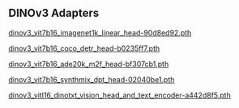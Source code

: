 ## DINOv3 Adapters

[dinov3_vit7b16_imagenet1k_linear_head-90d8ed92.pth](https://dinov3.llamameta.net/dinov3_vit7b16/dinov3_vit7b16_imagenet1k_linear_head-90d8ed92.pth?Policy=eyJTdGF0ZW1lbnQiOlt7InVuaXF1ZV9oYXNoIjoiamVkbGhoemY3bnlpYmJ1NnVhdmJ2NGtrIiwiUmVzb3VyY2UiOiJodHRwczpcL1wvZGlub3YzLmxsYW1hbWV0YS5uZXRcLyoiLCJDb25kaXRpb24iOnsiRGF0ZUxlc3NUaGFuIjp7IkFXUzpFcG9jaFRpbWUiOjE3NTcxNzAwMzh9fX1dfQ__&Signature=YktyLH8aRk9MBqJe9X6LfVwzezdJo51sVHwKx29n7BTo88T8QR4HHDj9kCyi2wVyUsI4qDVXoJWfHDdbbkxiEPqXukQUDVtWq25HG5ODC8JP-%7ENDbRUPQYkPUHER6ssK9WK5K4Nva6EdiBtIKqMm9G3RMh1uFA86wGz4X4FvgDiaRh4aCWsM5jLg3Gsvr1QIFoPpgAO%7EOnYYG-wxj1VRnrY32Wm6OoNw61M96kgfPXNxEFwYphBu2ImJykrvgc0Yea1J2jV3FwECfDmdVftQ3okThpbxwPJ-wsAxDXc2z2-bJaPQowafr8afLKO2hFl57iMiDQELW2DDS9GYgvpw7Q__&Key-Pair-Id=K15QRJLYKIFSLZ&Download-Request-ID=783982447506725)

[dinov3_vit7b16_coco_detr_head-b0235ff7.pth](https://dinov3.llamameta.net/dinov3_vit7b16/dinov3_vit7b16_coco_detr_head-b0235ff7.pth?Policy=eyJTdGF0ZW1lbnQiOlt7InVuaXF1ZV9oYXNoIjoiamVkbGhoemY3bnlpYmJ1NnVhdmJ2NGtrIiwiUmVzb3VyY2UiOiJodHRwczpcL1wvZGlub3YzLmxsYW1hbWV0YS5uZXRcLyoiLCJDb25kaXRpb24iOnsiRGF0ZUxlc3NUaGFuIjp7IkFXUzpFcG9jaFRpbWUiOjE3NTcxNzAwMzh9fX1dfQ__&Signature=YktyLH8aRk9MBqJe9X6LfVwzezdJo51sVHwKx29n7BTo88T8QR4HHDj9kCyi2wVyUsI4qDVXoJWfHDdbbkxiEPqXukQUDVtWq25HG5ODC8JP-%7ENDbRUPQYkPUHER6ssK9WK5K4Nva6EdiBtIKqMm9G3RMh1uFA86wGz4X4FvgDiaRh4aCWsM5jLg3Gsvr1QIFoPpgAO%7EOnYYG-wxj1VRnrY32Wm6OoNw61M96kgfPXNxEFwYphBu2ImJykrvgc0Yea1J2jV3FwECfDmdVftQ3okThpbxwPJ-wsAxDXc2z2-bJaPQowafr8afLKO2hFl57iMiDQELW2DDS9GYgvpw7Q__&Key-Pair-Id=K15QRJLYKIFSLZ&Download-Request-ID=783982447506725)

[dinov3_vit7b16_ade20k_m2f_head-bf307cb1.pth](https://dinov3.llamameta.net/dinov3_vit7b16/dinov3_vit7b16_ade20k_m2f_head-bf307cb1.pth?Policy=eyJTdGF0ZW1lbnQiOlt7InVuaXF1ZV9oYXNoIjoiamVkbGhoemY3bnlpYmJ1NnVhdmJ2NGtrIiwiUmVzb3VyY2UiOiJodHRwczpcL1wvZGlub3YzLmxsYW1hbWV0YS5uZXRcLyoiLCJDb25kaXRpb24iOnsiRGF0ZUxlc3NUaGFuIjp7IkFXUzpFcG9jaFRpbWUiOjE3NTcxNzAwMzh9fX1dfQ__&Signature=YktyLH8aRk9MBqJe9X6LfVwzezdJo51sVHwKx29n7BTo88T8QR4HHDj9kCyi2wVyUsI4qDVXoJWfHDdbbkxiEPqXukQUDVtWq25HG5ODC8JP-%7ENDbRUPQYkPUHER6ssK9WK5K4Nva6EdiBtIKqMm9G3RMh1uFA86wGz4X4FvgDiaRh4aCWsM5jLg3Gsvr1QIFoPpgAO%7EOnYYG-wxj1VRnrY32Wm6OoNw61M96kgfPXNxEFwYphBu2ImJykrvgc0Yea1J2jV3FwECfDmdVftQ3okThpbxwPJ-wsAxDXc2z2-bJaPQowafr8afLKO2hFl57iMiDQELW2DDS9GYgvpw7Q__&Key-Pair-Id=K15QRJLYKIFSLZ&Download-Request-ID=783982447506725)

[dinov3_vit7b16_synthmix_dpt_head-02040be1.pth](https://dinov3.llamameta.net/dinov3_vit7b16/dinov3_vit7b16_synthmix_dpt_head-02040be1.pth?Policy=eyJTdGF0ZW1lbnQiOlt7InVuaXF1ZV9oYXNoIjoiamVkbGhoemY3bnlpYmJ1NnVhdmJ2NGtrIiwiUmVzb3VyY2UiOiJodHRwczpcL1wvZGlub3YzLmxsYW1hbWV0YS5uZXRcLyoiLCJDb25kaXRpb24iOnsiRGF0ZUxlc3NUaGFuIjp7IkFXUzpFcG9jaFRpbWUiOjE3NTcxNzAwMzh9fX1dfQ__&Signature=YktyLH8aRk9MBqJe9X6LfVwzezdJo51sVHwKx29n7BTo88T8QR4HHDj9kCyi2wVyUsI4qDVXoJWfHDdbbkxiEPqXukQUDVtWq25HG5ODC8JP-%7ENDbRUPQYkPUHER6ssK9WK5K4Nva6EdiBtIKqMm9G3RMh1uFA86wGz4X4FvgDiaRh4aCWsM5jLg3Gsvr1QIFoPpgAO%7EOnYYG-wxj1VRnrY32Wm6OoNw61M96kgfPXNxEFwYphBu2ImJykrvgc0Yea1J2jV3FwECfDmdVftQ3okThpbxwPJ-wsAxDXc2z2-bJaPQowafr8afLKO2hFl57iMiDQELW2DDS9GYgvpw7Q__&Key-Pair-Id=K15QRJLYKIFSLZ&Download-Request-ID=783982447506725)

[dinov3_vitl16_dinotxt_vision_head_and_text_encoder-a442d8f5.pth](https://dinov3.llamameta.net/dinov3_vitl16/dinov3_vitl16_dinotxt_vision_head_and_text_encoder-a442d8f5.pth?Policy=eyJTdGF0ZW1lbnQiOlt7InVuaXF1ZV9oYXNoIjoiamVkbGhoemY3bnlpYmJ1NnVhdmJ2NGtrIiwiUmVzb3VyY2UiOiJodHRwczpcL1wvZGlub3YzLmxsYW1hbWV0YS5uZXRcLyoiLCJDb25kaXRpb24iOnsiRGF0ZUxlc3NUaGFuIjp7IkFXUzpFcG9jaFRpbWUiOjE3NTcxNzAwMzh9fX1dfQ__&Signature=YktyLH8aRk9MBqJe9X6LfVwzezdJo51sVHwKx29n7BTo88T8QR4HHDj9kCyi2wVyUsI4qDVXoJWfHDdbbkxiEPqXukQUDVtWq25HG5ODC8JP-%7ENDbRUPQYkPUHER6ssK9WK5K4Nva6EdiBtIKqMm9G3RMh1uFA86wGz4X4FvgDiaRh4aCWsM5jLg3Gsvr1QIFoPpgAO%7EOnYYG-wxj1VRnrY32Wm6OoNw61M96kgfPXNxEFwYphBu2ImJykrvgc0Yea1J2jV3FwECfDmdVftQ3okThpbxwPJ-wsAxDXc2z2-bJaPQowafr8afLKO2hFl57iMiDQELW2DDS9GYgvpw7Q__&Key-Pair-Id=K15QRJLYKIFSLZ&Download-Request-ID=783982447506725)